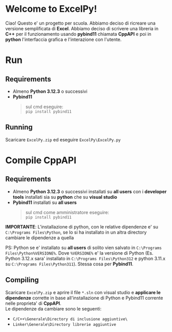 # Welcome to ExcelPy!

Ciao! Questo e' un progetto per scuola. Abbiamo deciso di ricreare una versione semplificata di **Excel**. Abbiamo deciso di scrivere una libreria in **C++** per il funzionamento usando **pybind11** chiamata **CppAPI** e poi in **python** l'interfaccia grafica e l'interazione con l'utente.  

  
# Run

## Requirements
- Almeno **Python 3.12.3** o successivi
- **Pybind11**
  > sul cmd eseguire:  
  > `pip install pybind11`  

## Running
Scaricare `ExcelPy.zip` ed eseguire `ExcelPy\ExcelPy.py`  
  
# Compile CppAPI

## Requirements
- Almeno **Python 3.12.3** o successivi installati su **all users** con i **developer tools** installati sia su **python** che su **visual studio**
- **Pybind11** installati su **all users**
  > sul cmd come amministratore eseguire:  
  > `pip install pybind11`  

**IMPORTANTE**: L'installazione di python, con le relative dipendenze e' su `C:\Programs Files\Python`, se lo si ha installato in un altra directory cambiare le dipendenze a quella  
  
PS: Python se e' installato su **all users** di solito vien salvato in `C:\Programs Files\Python%VERSIONE%`. Dove `%VERSIONE%` e' la versione di Python (Es. Python 3.12.x sara' installato in `C:\Programs Files\Python312` e python 3.11.x su `C:\Programs Files\Python311`).
Stessa cosa per **Pybind11**.

## Compiling
Scaricare `ExcelPy.zip` e aprire il file `*.sln` con visual studio e **applicare le dipendenze** corrette in base all'installazione di Python e Pybind11 corrente nelle proprieta' di **CppAPI**.  
Le dipendenze da cambiare sono le seguenti:
- `C/C++\Generale\Directory di inclusione aggiuntive\`
- `Linker\Generale\Directory librerie aggiuntive`
